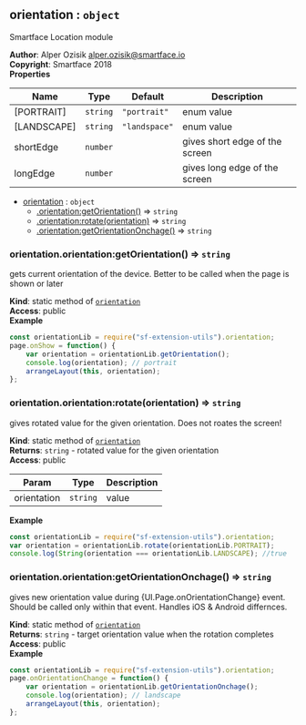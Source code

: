 <a name="module_orientation"></a>

## orientation : <code>object</code>
Smartface Location module

**Author**: Alper Ozisik <alper.ozisik@smartface.io>  
**Copyright**: Smartface 2018  
**Properties**

| Name | Type | Default | Description |
| --- | --- | --- | --- |
| [PORTRAIT] | <code>string</code> | <code>&quot;portrait&quot;</code> | enum value |
| [LANDSCAPE] | <code>string</code> | <code>&quot;landspace&quot;</code> | enum value |
| shortEdge | <code>number</code> |  | gives short edge of the screen |
| longEdge | <code>number</code> |  | gives long edge of the screen |


* [orientation](#module_orientation) : <code>object</code>
    * [.orientation:getOrientation()](#module_orientation.orientation_getOrientation) ⇒ <code>string</code>
    * [.orientation:rotate(orientation)](#module_orientation.orientation_rotate) ⇒ <code>string</code>
    * [.orientation:getOrientationOnchage()](#module_orientation.orientation_getOrientationOnchage) ⇒ <code>string</code>

<a name="module_orientation.orientation_getOrientation"></a>

### orientation.orientation:getOrientation() ⇒ <code>string</code>
gets current orientation of the device. Better to be called when the page is shown or later

**Kind**: static method of [<code>orientation</code>](#module_orientation)  
**Access**: public  
**Example**  
```js
const orientationLib = require("sf-extension-utils").orientation;
page.onShow = function() {
    var orientation = orientationLib.getOrientation();
    console.log(orientation); // portrait
    arrangeLayout(this, orientation);
};
```
<a name="module_orientation.orientation_rotate"></a>

### orientation.orientation:rotate(orientation) ⇒ <code>string</code>
gives rotated value for the given orientation. Does not roates the screen!

**Kind**: static method of [<code>orientation</code>](#module_orientation)  
**Returns**: <code>string</code> - rotated value for the given orientation  
**Access**: public  

| Param | Type | Description |
| --- | --- | --- |
| orientation | <code>string</code> | value |

**Example**  
```js
const orientationLib = require("sf-extension-utils").orientation;
var orientation = orientationLib.rotate(orientationLib.PORTRAIT);
console.log(String(orientation === orientationLib.LANDSCAPE); //true
```
<a name="module_orientation.orientation_getOrientationOnchage"></a>

### orientation.orientation:getOrientationOnchage() ⇒ <code>string</code>
gives new orientation value during {UI.Page.onOrientationChange} event.
Should be called only within that event. Handles iOS & Android differnces.

**Kind**: static method of [<code>orientation</code>](#module_orientation)  
**Returns**: <code>string</code> - target orientation value when the rotation completes  
**Access**: public  
**Example**  
```js
const orientationLib = require("sf-extension-utils").orientation;
page.onOrientationChange = function() {
    var orientation = orientationLib.getOrientationOnchage();
    console.log(orientation); // landscape
    arrangeLayout(this, orientation);
};
```
